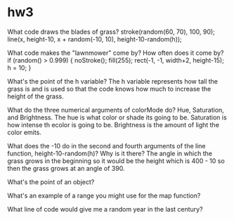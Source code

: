 # hw3
What code draws the blades of grass?
stroke(random(60, 70), 100, 90);
line(x, height-10, x + random(-10, 10), height-10-random(h));
  
What code makes the "lawnmower" come by? How often does it come by?
if (random() > 0.999) {
    noStroke();
    fill(255);
    rect(-1, -1, width+2, height-15);
    h = 10;
  }
  
What's the point of the h variable?
The h variable represents how tall the grass is and is used so that the code knows how much to increase the height of the grass. 

What do the three numerical arguments of colorMode do?
Hue, Saturation, and Brightness. The hue is what color or shade its going to be. Saturation is how intense th ecolor is going to be. Brightness is the amount of light the color emits.   

What does the -10 do in the second and fourth arguments of the line function, height-10-random(h)? Why is it there?
The angle in which the grass grows in the beginning so it would be the height which is 400 - 10 so then the grass grows at an angle of 390.  

What's the point of an object?

What's an example of a range you might use for the map function?

What line of code would give me a random year in the last century?
